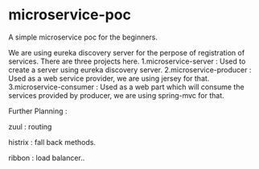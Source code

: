 # microservice-poc
A simple microservice poc for the beginners. 

We are using eureka discovery server for the perpose of registration of services.
There are three projects here.
1.microservice-server : Used to create a server using eureka discovery server. 
2.microservice-producer : Used as a web service provider, we are using jersey for that.
3.microservice-consumer : Used as a web part which will consume the services provided by producer, we are using spring-mvc for that.

Further Planning : 

zuul : routing 

histrix : fall back methods.

ribbon : load balancer..
